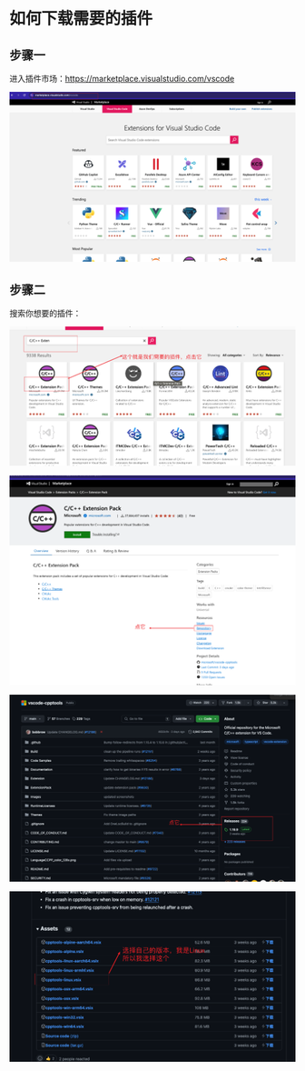 # 如何下载需要的插件

## 步骤一

进入插件市场：https://marketplace.visualstudio.com/vscode

![image-20240413120316180](如何下载需要的插件.assets/image-20240413120316180.png) 

## 步骤二

搜索你想要的插件：

![image-20240413120713821](如何下载需要的插件.assets/image-20240413120713821.png) 

![image-20240413120750823](如何下载需要的插件.assets/image-20240413120750823.png) 

![image-20240413120827974](如何下载需要的插件.assets/image-20240413120827974.png) 

![image-20240413120940488](如何下载需要的插件.assets/image-20240413120940488.png) 

